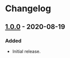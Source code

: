 # Changelog

## [1.0.0] - 2020-08-19

### Added

- Initial release.

[1.0.0]: https://github.com/ichigozero/pytenki/releases/tag/v1.0.0
